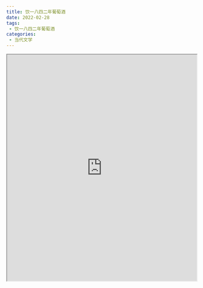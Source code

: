 ```yaml
---
title: 饮一八四二年葡萄酒
date: 2022-02-28
tags:
 - 饮一八四二年葡萄酒
categories:
 - 当代文学
---
```




<iframe src="http://localhost:8080/pdf/web/viewer.html?file=https://vkceyugu.cdn.bspapp.com/VKCEYUGU-e9075d72-0451-48df-afe1-d46932ae4554/c4dd34b5-408e-4439-8713-47df7f521efa.pdf" width="100%" height="600px"></iframe>